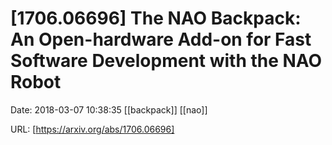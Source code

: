 # [1706.06696] The NAO Backpack: An Open-hardware Add-on for Fast Software Development with the NAO Robot

Date: 2018-03-07 10:38:35
[[backpack]] [[nao]]

URL: [https://arxiv.org/abs/1706.06696]
